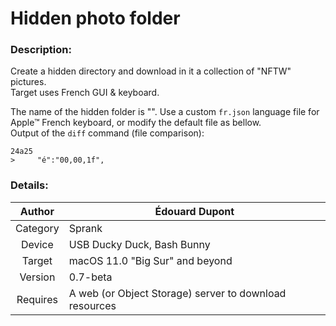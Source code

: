 # Hidden photo folder

### Description:
Create a hidden directory and download in it a collection of "NFTW" pictures.  
Target uses French GUI & keyboard.

The name of the hidden folder is "".
Use a custom `fr.json` language file for Apple™ French keyboard, or modify the default file as bellow.  
Output of the `diff` command (file comparison):
```
24a25
>     "é":"00,00,1f",

```

### Details:
| Author   | Édouard Dupont |
|   :--:   | -- |
| Category | Sprank |
| Device   | USB Ducky Duck, Bash Bunny |
| Target   | macOS 11.0 "Big Sur" and beyond |
| Version  | 0.7-beta |
| Requires | A web (or Object Storage) server to download resources |
